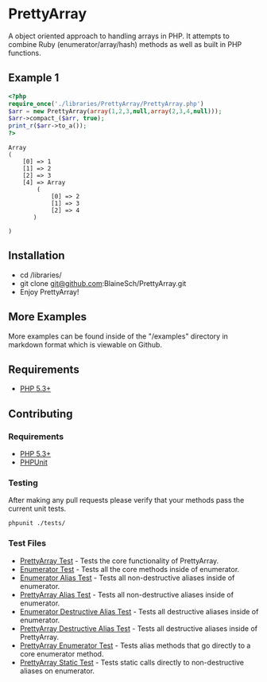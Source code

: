 # PrettyArray

A object oriented approach to handling arrays in PHP.
It attempts to combine Ruby (enumerator/array/hash) methods as well as built in PHP functions.

## Example 1
```php
<?php
require_once('./libraries/PrettyArray/PrettyArray.php')
$arr = new PrettyArray(array(1,2,3,null,array(2,3,4,null)));
$arr->compact_($arr, true);
print_r($arr->to_a());
?>
```
```
Array
(
    [0] => 1
    [1] => 2
    [2] => 3
    [4] => Array
        (
            [0] => 2
            [1] => 3
            [2] => 4
       )

)
```

## Installation
 * cd /libraries/
 * git clone git@github.com:BlaineSch/PrettyArray.git
 * Enjoy PrettyArray!

## More Examples

More examples can be found inside of the "/examples" directory in markdown format which is viewable on Github.

## Requirements
 * [PHP 5.3+](http://php.net/downloads.php)

## Contributing

### Requirements
 * [PHP 5.3+](http://php.net/downloads.php)
 * [PHPUnit](http://www.phpunit.de/manual/3.6/en/installation.html/)

### Testing

After making any pull requests please verify that your methods pass the current unit tests.
```
phpunit ./tests/
```

### Test Files

 * [PrettyArray Test](tests/prettyArrayTest.php) - Tests the core functionality of PrettyArray.
 * [Enumerator Test](tests/enumeratorTest.php) - Tests all the core methods inside of enumerator.
 * [Enumerator Alias Test](tests/enumeratorAliasTest.php) - Tests all non-destructive aliases inside of enumerator.
 * [PrettyArray Alias Test](tests/prettyArrayAliasTest.php) - Tests all non-destructive aliases inside of enumerator.
 * [Enumerator Destructive Alias Test](tests/enumeratorDestructiveAliasTest.php) - Tests all destructive aliases inside of enumerator.
 * [PrettyArray Destructive Alias Test](tests/prettyArrayDestructiveAliasTest.php) - Tests all destructive aliases inside of PrettyArray.
 * [PrettyArray Enumerator Test](tests/prettyArrayEnumeratorTest.php) - Tests alias methods that go directly to a core enumerator method.
 * [PrettyArray Static Test](tests/prettyArrayStaticAliasTest.php) - Tests static calls directly to non-destructive aliases on enumerator.

